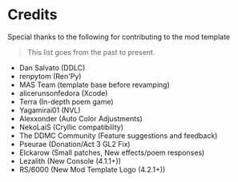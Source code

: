 
# Credits
Special thanks to the following for contributing to the mod template
> This list goes from the past to present.

- Dan Salvato (DDLC)
- renpytom (Ren'Py)
- MAS Team (template base before revamping)
- alicerunsonfedora (Xcode)
- Terra (In-depth poem game)
- Yagamirai01 (NVL)
- Alexxonder (Auto Color Adjustments)
- NekoLaiS (Cryllic compatibility)
- The DDMC Community (Feature suggestions and feedback)
- Pseurae (Donation/Act 3 GL2 Fix)
- Elckarow (Small patches, New effects/poem responses)
- Lezalith (New Console (4.1.1+))
- RS/6000 (New Mod Template Logo (4.2.1+))
